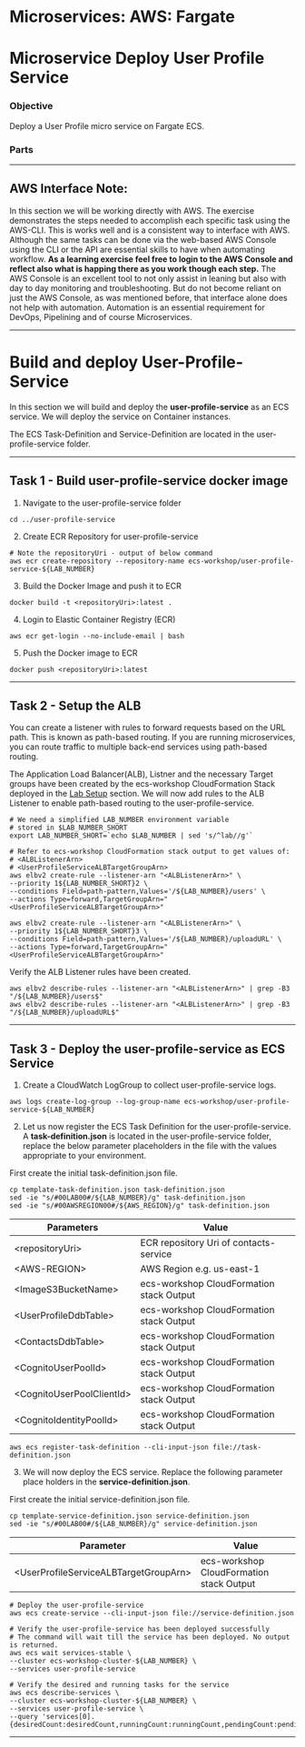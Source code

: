 # Microservices: AWS: Fargate
# Microservice Deploy User Profile Service

### Objective

Deploy a User Profile micro service on Fargate ECS.

### Parts


___

## AWS Interface Note:

In this section we will be working directly with AWS.  The exercise demonstrates the steps needed to accomplish each specific task using the AWS-CLI.  This is works well and is a consistent way to interface with AWS.  Although the same tasks can be done via the web-based AWS Console using the CLI or the API are essential skills to have when automating workflow.  __As a learning exercise feel free to login to the AWS Console and reflect also what is happing there as you work though each step.__  The AWS Console is an excellent tool to not only assist in leaning but also with day to day monitoring and troubleshooting.   But do not become reliant on just the AWS Console, as was mentioned before, that interface alone does not help with automation.  Automation is an essential requirement for DevOps, Pipelining and of course Microservices.

___

# Build and deploy User-Profile-Service

In this section we will build and deploy the **user-profile-service** as an ECS service. We will deploy the service on Container instances.

The ECS Task-Definition and Service-Definition are located in the user-profile-service folder.

___

## Task 1 - Build user-profile-service docker image

1. Navigate to the user-profile-service folder

~~~shell
cd ../user-profile-service
~~~

2. Create ECR Repository for user-profile-service

~~~shell
# Note the repositoryUri - output of below command
aws ecr create-repository --repository-name ecs-workshop/user-profile-service-${LAB_NUMBER}
~~~

3. Build the Docker Image and push it to ECR

~~~shell
docker build -t <repositoryUri>:latest .
~~~

4. Login to Elastic Container Registry (ECR)

~~~shell
aws ecr get-login --no-include-email | bash
~~~

5. Push the Docker image to ECR

~~~shell
docker push <repositoryUri>:latest
~~~

___

## Task 2 - Setup the ALB

You can create a listener with rules to forward requests based on the URL path. This is known as path-based routing. If you are running microservices, you can route traffic to multiple back-end services using path-based routing.

The Application Load Balancer(ALB), Listner and the necessary Target groups have been created by the ecs-workshop CloudFormation Stack deployed in the [Lab Setup](lab-guides/lab-setup.md) section. We will now add rules to the ALB Listener to enable path-based routing to the user-profile-service.

~~~shell
# We need a simplified LAB_NUMBER environment variable
# stored in $LAB_NUMBER_SHORT
export LAB_NUMBER_SHORT=`echo $LAB_NUMBER | sed 's/^lab//g'`

# Refer to ecs-workshop CloudFormation stack output to get values of:
# <ALBListenerArn>
# <UserProfileServiceALBTargetGroupArn>
aws elbv2 create-rule --listener-arn "<ALBListenerArn>" \
--priority 1${LAB_NUMBER_SHORT}2 \
--conditions Field=path-pattern,Values='/${LAB_NUMBER}/users' \
--actions Type=forward,TargetGroupArn="<UserProfileServiceALBTargetGroupArn>"

aws elbv2 create-rule --listener-arn "<ALBListenerArn>" \
--priority 1${LAB_NUMBER_SHORT}3 \
--conditions Field=path-pattern,Values='/${LAB_NUMBER}/uploadURL' \
--actions Type=forward,TargetGroupArn="<UserProfileServiceALBTargetGroupArn>"
~~~

Verify the ALB Listener rules have been created.

~~~shell
aws elbv2 describe-rules --listener-arn "<ALBListenerArn>" | grep -B3 "/${LAB_NUMBER}/users$"
aws elbv2 describe-rules --listener-arn "<ALBListenerArn>" | grep -B3 "/${LAB_NUMBER}/uploadURL$"
~~~

___

## Task 3 - Deploy the user-profile-service as ECS Service

1. Create a CloudWatch LogGroup to collect user-profile-service logs.

~~~shell
aws logs create-log-group --log-group-name ecs-workshop/user-profile-service-${LAB_NUMBER}
~~~

2. Let us now register the ECS Task Definition for the user-profile-service. A **task-definition.json** is located in the user-profile-service folder, replace the below parameter placeholders in the file with the values appropriate to your environment.

First create the initial task-definition.json file.

~~~shell
cp template-task-definition.json task-definition.json
sed -ie "s/#00LAB00#/${LAB_NUMBER}/g" task-definition.json
sed -ie "s/#00AWSREGION00#/${AWS_REGION}/g" task-definition.json
~~~

|Parameters                          | Value                                         |
|------------------------------------|-----------------------------------------------|
|&lt;repositoryUri&gt;               | ECR repository Uri of contacts-service        |
|&lt;AWS-REGION&gt;                  | AWS Region e.g. us-east-1                     |
|&lt;ImageS3BucketName&gt;           | ecs-workshop CloudFormation stack Output      |
|&lt;UserProfileDdbTable&gt;         | ecs-workshop CloudFormation stack Output      |
|&lt;ContactsDdbTable&gt;            | ecs-workshop CloudFormation stack Output      |
|&lt;CognitoUserPoolId&gt;           | ecs-workshop CloudFormation stack Output      |
|&lt;CognitoUserPoolClientId&gt;     | ecs-workshop CloudFormation stack Output      |
|&lt;CognitoIdentityPoolId&gt;       | ecs-workshop CloudFormation stack Output      |

~~~shell
aws ecs register-task-definition --cli-input-json file://task-definition.json
~~~

3. We will now deploy the ECS service. Replace the following parameter place holders in the **service-definition.json**.

First create the initial service-definition.json file.

~~~shell
cp template-service-definition.json service-definition.json
sed -ie "s/#00LAB00#/${LAB_NUMBER}/g" service-definition.json
~~~

| Parameter                                 | Value                                    |
|-------------------------------------------|------------------------------------------|
|&lt;UserProfileServiceALBTargetGroupArn&gt;| ecs-workshop CloudFormation stack Output |

~~~shell
# Deploy the user-profile-service
aws ecs create-service --cli-input-json file://service-definition.json

# Verify the user-profile-service has been deployed successfully
# The command will wait till the service has been deployed. No output is returned.
aws ecs wait services-stable \
--cluster ecs-workshop-cluster-${LAB_NUMBER} \
--services user-profile-service

# Verify the desired and running tasks for the service
aws ecs describe-services \
--cluster ecs-workshop-cluster-${LAB_NUMBER} \
--services user-profile-service \
--query 'services[0].{desiredCount:desiredCount,runningCount:runningCount,pendingCount:pendingCount}'
~~~

___
